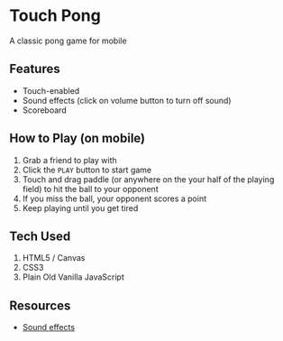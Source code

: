 # Touch Pong
A classic pong game for mobile

## Features
- Touch-enabled
- Sound effects (click on volume button to turn off sound)
- Scoreboard

## How to Play (on mobile)
1. Grab a friend to play with
2. Click the `PLAY` button to start game
3. Touch and drag paddle (or anywhere on the your half of the playing field) to hit the ball to your opponent
4. If you miss the ball, your opponent scores a point
5. Keep playing until you get tired

## Tech Used
1. HTML5 / Canvas
2. CSS3
3. Plain Old Vanilla JavaScript

## Resources
- [Sound effects](http://www.freesound.org)

